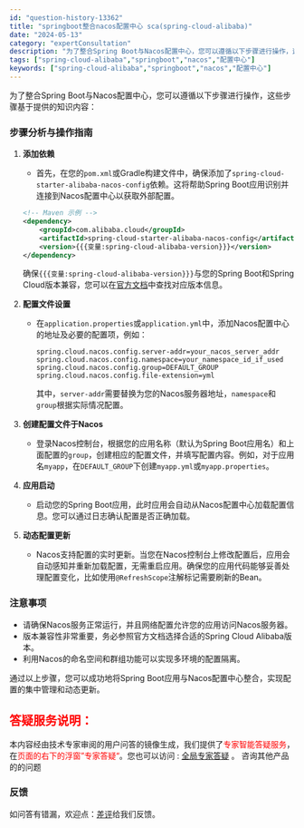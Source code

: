 ```yaml
---
id: "question-history-13362"
title: "springboot整合nacos配置中心 sca(spring-cloud-alibaba)"
date: "2024-05-13"
category: "expertConsultation"
description: "为了整合Spring Boot与Nacos配置中心，您可以遵循以下步骤进行操作，这些步骤基于提供的知识内容：### 步骤分析与操作指南1. **添加依赖**   - 首先，在您的`pom.xml`或Gradle构建文件中，确保添加了`spring-cloud-starter-alibaba-naco"
tags: ["spring-cloud-alibaba","springboot","nacos","配置中心"]
keywords: ["spring-cloud-alibaba","springboot","nacos","配置中心"]
---
```


为了整合Spring Boot与Nacos配置中心，您可以遵循以下步骤进行操作，这些步骤基于提供的知识内容：

### 步骤分析与操作指南

1. **添加依赖**
   - 首先，在您的`pom.xml`或Gradle构建文件中，确保添加了`spring-cloud-starter-alibaba-nacos-config`依赖。这将帮助Spring Boot应用识别并连接到Nacos配置中心以获取外部配置。

    ```xml
    <!-- Maven 示例 -->
    <dependency>
        <groupId>com.alibaba.cloud</groupId>
        <artifactId>spring-cloud-starter-alibaba-nacos-config</artifactId>
        <version>{{{变量:spring-cloud-alibaba-version}}}</version>
    </dependency>
    ```
    确保`{{{变量:spring-cloud-alibaba-version}}}`与您的Spring Boot和Spring Cloud版本兼容，您可以在[官方文档](https://sca.aliyun.com/docs/2023/overview/version-explain/)中查找对应版本信息。

2. **配置文件设置**
   - 在`application.properties`或`application.yml`中，添加Nacos配置中心的地址及必要的配置项，例如：
     ```properties
     spring.cloud.nacos.config.server-addr=your_nacos_server_addr
     spring.cloud.nacos.config.namespace=your_namespace_id_if_used
     spring.cloud.nacos.config.group=DEFAULT_GROUP
     spring.cloud.nacos.config.file-extension=yml
     ```
     其中，`server-addr`需要替换为您的Nacos服务器地址，`namespace`和`group`根据实际情况配置。

3. **创建配置文件于Nacos**
   - 登录Nacos控制台，根据您的应用名称（默认为Spring Boot应用名）和上面配置的`group`，创建相应的配置文件，并填写配置内容。例如，对于应用名`myapp`，在`DEFAULT_GROUP`下创建`myapp.yml`或`myapp.properties`。

4. **应用启动**
   - 启动您的Spring Boot应用，此时应用会自动从Nacos配置中心加载配置信息。您可以通过日志确认配置是否正确加载。

5. **动态配置更新**
   - Nacos支持配置的实时更新。当您在Nacos控制台上修改配置后，应用会自动感知并重新加载配置，无需重启应用。确保您的应用代码能够妥善处理配置变化，比如使用`@RefreshScope`注解标记需要刷新的Bean。

### 注意事项
- 请确保Nacos服务正常运行，并且网络配置允许您的应用访问Nacos服务器。
- 版本兼容性非常重要，务必参照官方文档选择合适的Spring Cloud Alibaba版本。
- 利用Nacos的命名空间和群组功能可以实现多环境的配置隔离。

通过以上步骤，您可以成功地将Spring Boot应用与Nacos配置中心整合，实现配置的集中管理和动态更新。
## <font color="#FF0000">答疑服务说明：</font> 

本内容经由技术专家审阅的用户问答的镜像生成，我们提供了<font color="#FF0000">专家智能答疑服务</font>，在<font color="#FF0000">页面的右下的浮窗”专家答疑“</font>。您也可以访问 : [全局专家答疑](https://opensource.alibaba.com/chatBot) 。 咨询其他产品的的问题

### 反馈
如问答有错漏，欢迎点：[差评](https://ai.nacos.io/user/feedbackByEnhancerGradePOJOID?enhancerGradePOJOId=13365)给我们反馈。
